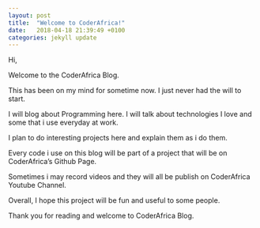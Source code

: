 ```yaml
---
layout: post
title:  "Welcome to CoderAfrica!"
date:   2018-04-18 21:39:49 +0100
categories: jekyll update
---
```


Hi,

Welcome to the CoderAfrica Blog.

This has been on my mind for sometime now. I just never had the will to start.

I will blog about Programming here. I will talk about technologies I love and some that i use everyday at work.

I plan to do interesting projects here and explain them as i do them.

Every code i use on this blog will be part of a project that will be on CoderAfrica’s Github Page.

Sometimes i may record videos and they will all be publish on CoderAfrica Youtube Channel.

Overall, I hope this project will be fun and useful to some people.

Thank you for reading and welcome to CoderAfrica Blog.